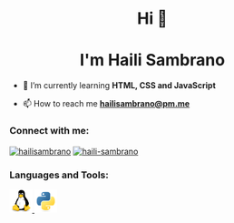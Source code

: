 <h1 align="center">Hi 👋</h1>
<h1 align="center">I'm Haili Sambrano</h1>

- 🌱 I’m currently learning **HTML, CSS and JavaScript**

- 📫 How to reach me **hailisambrano@pm.me**

<h3 align="left">Connect with me:</h3>
<p align="left">
<a href="https://twitter.com/hailisambrano" target="blank"><img align="center" src="https://raw.githubusercontent.com/rahuldkjain/github-profile-readme-generator/master/src/images/icons/Social/twitter.svg" alt="hailisambrano" height="30" width="40" /></a>
<a href="https://linkedin.com/in/haili-sambrano" target="blank"><img align="center" src="https://raw.githubusercontent.com/rahuldkjain/github-profile-readme-generator/master/src/images/icons/Social/linked-in-alt.svg" alt="haili-sambrano" height="30" width="40" /></a>
</p>

<h3 align="left">Languages and Tools:</h3>
<p align="left"> <a href="https://www.linux.org/" target="_blank"> <img src="https://raw.githubusercontent.com/devicons/devicon/master/icons/linux/linux-original.svg" alt="linux" width="40" height="40"/> </a> <a href="https://www.python.org" target="_blank"> <img src="https://raw.githubusercontent.com/devicons/devicon/master/icons/python/python-original.svg" alt="python" width="40" height="40"/> </a> </p>
